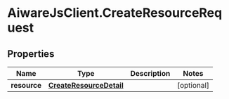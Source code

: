 # AiwareJsClient.CreateResourceRequest

## Properties

Name | Type | Description | Notes
------------ | ------------- | ------------- | -------------
**resource** | [**CreateResourceDetail**](CreateResourceDetail.md) |  | [optional] 


